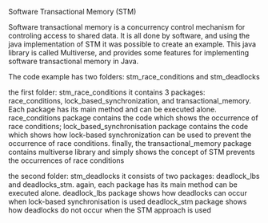 Software Transactional Memory (STM)

Software transactional memory is a concurrency control mechanism for controling access to shared data. 
It is all done by software, and using the java implementation of STM it was possible to create an example. This java library is called 
Multiverse, and provides some features for implementing software transactional memory in Java.

The code example has two folders: stm_race_conditions and stm_deadlocks

 the first folder: stm_race_conditions 
it contains 3 packages: race_conditions, lock_based_synchronization, and transactional_memory. Each package has its main method and can be executed alone. 
race_conditions package contains the code which shows the occurrence of race conditions; 
lock_based_synchronisation package contains the code which shows how lock-based synchronization can be used to prevent the occurrence of race conditions. finally, the transactional_memory package contains multiverse library and simply shows the concept of STM prevents the occurrences of race conditions 

the second folder: stm_deadlocks
it consists of two packages: deadlock_lbs and deadlocks_stm. again, each package has its main method can be executed alone.
deadlock_lbs package shows how deadlocks can occur when lock-based synchronisation is used 
deadlock_stm package shows how deadlocks do not occur when the STM approach is used
